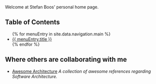 <p>Welcome at Stefan Boos' personal home page.</p>

<h2>Table of Contents</h2>
<ul>
{% for menuEntry in site.data.navigation.main %}
  <li>
    <a href="{{ menuEntry.url }}">
      {{ menuEntry.title }}
    </a>
  </li>
{% endfor %}
</ul>

<h2>Where others are collaborating with me</h2>
<ul>
<li><a href="https://github.com/hojak/awesome-architecture">Awesome Architecture</a> <i>A collection of awesome references regarding Software Architecture.</i></li>
</ul>
